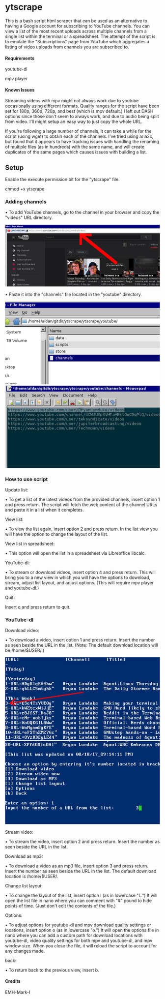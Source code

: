 # ytscrape

This is a bash script html scraper that can be used as an alternative to having a Google account for subscribing to YouTube channels. You can view a list of the most recent uploads across multiple channels from a single list within the terminal or a spreadsheet. The attempt of the script is to emulate the "Subscriptions" page from YouTube which aggregates a listing of video uploads from channels you are subscribed to.

#### Requirements

youtube-dl

mpv player


#### Known Issues
Streaming videos with mpv might not always work due to youtube occasionally using different formats. Quality ranges for the script have been set for 180p, 360p, 720p, and best (which is mpv default.) I left out DASH options since those don't seem to always work, and due to audio being split from video. I'll might setup an easy way to just copy the whole URL.

If you're following a large number of channels, it can take a while for the script (using wget) to obtain each of the channels. I've tried using aria2c, but found that it appears to have tracking issues with handling the renaming of multiple files (as in hundreds) with the same name, and will create duplicates of the same pages which causes issues with building a list.

## Setup

Enable the execute permission bit for the "ytscrape" file.

chmod +x ytscrape

### Adding channels

• To add YouTube channels, go to the channel in your browser and copy the "videos" URL directory.

![](images/youtube_URL.png "youtube_URL")

• Paste it into the "channels" file located in the "youtube" directory.

![](images/channels.png "channels")
![](images/channels_file.png "channels_file")

### How to use script


Update list:

• To get a list of the latest videos from the provided channels, insert option 1 and press return. The script will fetch the web content of the channel URLs and paste it in a list when it completes.

View list:

• To view the list again, insert option 2 and press return. In the list view you will have the option to change the layout of the list.

View list in spreadsheet:

• This option will open the list in a spreadsheet via Libreoffice libcalc.

YouTube-dl:

• To stream or download videos, insert option 4 and press return. This will bring you to a new view in which you will have the options to download, stream, adjust list layout, and adjust options. (This will require mpv player and youtube-dl.)

Quit:

Insert q and press return to quit.

### YouTube-dl

Download video:

• To download a video, insert option 1 and press return. Insert the number as seen beside the URL in the list. (Note: The default download location will be /home/$USER/.)


![](images/ytdl_url.png "ytdl_url")
![](images/ytdl_url_insert.png "ytdl_url_insert")


Stream video:

• To stream the video, insert option 2 and press return. Insert the number as seen beside the URL in the list.

Download as mp3:

• To download a video as an mp3 file, insert option 3 and press return. Insert the number as seen beside the URL in the list. The default download location is /home/$USER/.

Change list layout:

• To change the layout of the list, insert option l (as in lowercase "L.") It will open the list file in nano where you can comment with "#" pound to hide points of time. (Just don't edit the contents of the file.)

Options:

• To adjust options for youtube-dl and mpv download quality settings or locations, insert option o (as in lowercase "o.") It will open the options file in nano where you can add a custom path for download locations with youtube-dl, video quality settings for both mpv and youtube-dl, and mpv window size. When you close the file, it will reload the script to account for any changes made.

back:

• To return back to the previous view, insert b.

#### Credits

EMH-Mark-I
